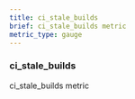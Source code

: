```yaml
---
title: ci_stale_builds
brief: ci_stale_builds metric
metric_type: gauge
---
```

### ci_stale_builds

ci_stale_builds metric